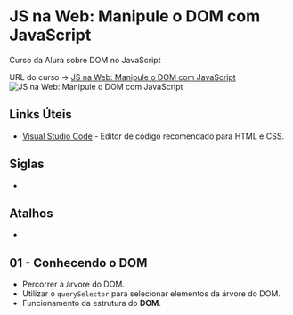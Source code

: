 # JS na Web: Manipule o DOM com JavaScript

Curso da Alura sobre DOM no JavaScript

URL do curso -> [JS na Web: Manipule o DOM com JavaScript](https://cursos.alura.com.br/course/javascript-manipulacao-dom)
![JS na Web: Manipule o DOM com JavaScript](https://www.alura.com.br/assets/api/share/curso-javascript-manipulacao-dom.png)

## Links Úteis
* [Visual Studio Code](https://code.visualstudio.com/) - Editor de código recomendado para HTML e CSS.

## Siglas
*

## Atalhos
*

## 01 - Conhecendo o DOM
* Percorrer a árvore do DOM.
* Utilizar o `querySelector` para selecionar elementos da árvore do DOM.
* Funcionamento da estrutura do **DOM**.